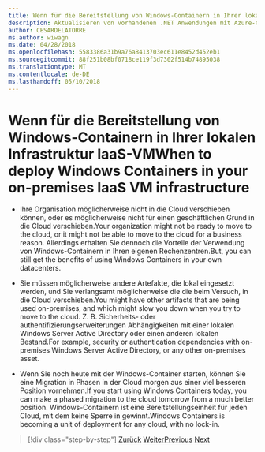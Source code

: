 ```yaml
---
title: Wenn für die Bereitstellung von Windows-Containern in Ihrer lokalen Infrastruktur IaaS-VM
description: Aktualisieren von vorhandenen .NET Anwendungen mit Azure-Cloud und Windows-Containern | Wenn für die Bereitstellung von Windows-Containern in Ihrer lokalen Infrastruktur IaaS-VM
author: CESARDELATORRE
ms.author: wiwagn
ms.date: 04/28/2018
ms.openlocfilehash: 5583386a31b9a76a8413703ec611e8452d452eb1
ms.sourcegitcommit: 88f251b08bf0718ce119f3d7302f514b74895038
ms.translationtype: MT
ms.contentlocale: de-DE
ms.lasthandoff: 05/10/2018
---
```

# <a name="when-to-deploy-windows-containers-in-your-on-premises-iaas-vm-infrastructure"></a><span data-ttu-id="ed4b1-103">Wenn für die Bereitstellung von Windows-Containern in Ihrer lokalen Infrastruktur IaaS-VM</span><span class="sxs-lookup"><span data-stu-id="ed4b1-103">When to deploy Windows Containers in your on-premises IaaS VM infrastructure</span></span>

-   <span data-ttu-id="ed4b1-104">Ihre Organisation möglicherweise nicht in die Cloud verschieben können, oder es möglicherweise nicht für einen geschäftlichen Grund in die Cloud verschieben.</span><span class="sxs-lookup"><span data-stu-id="ed4b1-104">Your organization might not be ready to move to the cloud, or it might not be able to move to the cloud for a business reason.</span></span> <span data-ttu-id="ed4b1-105">Allerdings erhalten Sie dennoch die Vorteile der Verwendung von Windows-Containern in Ihren eigenen Rechenzentren.</span><span class="sxs-lookup"><span data-stu-id="ed4b1-105">But, you can still get the benefits of using Windows Containers in your own datacenters.</span></span>

-   <span data-ttu-id="ed4b1-106">Sie müssen möglicherweise andere Artefakte, die lokal eingesetzt werden, und Sie verlangsamt möglicherweise die die beim Versuch, in die Cloud verschieben.</span><span class="sxs-lookup"><span data-stu-id="ed4b1-106">You might have other artifacts that are being used on-premises, and which might slow you down when you try to move to the cloud.</span></span> <span data-ttu-id="ed4b1-107">Z. B. Sicherheits- oder authentifizierungserweiterungen Abhängigkeiten mit einer lokalen Windows Server Active Directory oder einen anderen lokalen Bestand.</span><span class="sxs-lookup"><span data-stu-id="ed4b1-107">For example, security or authentication dependencies with on-premises Windows Server Active Directory, or any other on-premises asset.</span></span>

-   <span data-ttu-id="ed4b1-108">Wenn Sie noch heute mit der Windows-Container starten, können Sie eine Migration in Phasen in der Cloud morgen aus einer viel besseren Position vornehmen.</span><span class="sxs-lookup"><span data-stu-id="ed4b1-108">If you start using Windows Containers today, you can make a phased migration to the cloud tomorrow from a much better position.</span></span> <span data-ttu-id="ed4b1-109">Windows-Containern ist eine Bereitstellungseinheit für jeden Cloud, mit dem keine Sperre in gewinnt.</span><span class="sxs-lookup"><span data-stu-id="ed4b1-109">Windows Containers is becoming a unit of deployment for any cloud, with no lock-in.</span></span>

>[!div class="step-by-step"]
<span data-ttu-id="ed4b1-110">[Zurück](when-not-to-deploy-to-windows-containers.md)
[Weiter](when-to-deploy-windows-containers-to-azure-vms-iaas-cloud.md)</span><span class="sxs-lookup"><span data-stu-id="ed4b1-110">[Previous](when-not-to-deploy-to-windows-containers.md)
[Next](when-to-deploy-windows-containers-to-azure-vms-iaas-cloud.md)</span></span>
